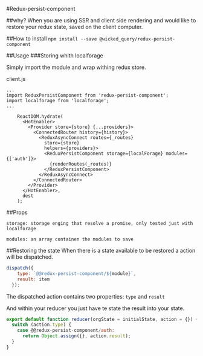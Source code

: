 #Redux-persist-component

##why?
When you are using SSR and client side rendering and would like to restore your redux state, saved on the client computer.



##How to install
```npm install --save @wicked_query/redux-persist-component```

##Usage
###Storing whith localforage

Simply import the module and wrap withing redux store.


client.js
```
...
import ReduxPersistComponent from 'redux-persist-component';
import localforage from 'localforage';
...

    ReactDOM.hydrate(
      <HotEnabler>
        <Provider store={store} {...providers}>
          <ConnectedRouter history={history}>
            <ReduxAsyncConnect routes={_routes}
              store={store}
              helpers={providers}>
              <ReduxPersistComponent storage={localForage} modules={['auth']}>
                {renderRoutes(_routes)}
              </ReduxPersistComponent>
            </ReduxAsyncConnect>
          </ConnectedRouter>
        </Provider>
      </HotEnabler>,
      dest
    );

```

##Props

```
storage: storage enging that resolve a promise, only tested just with localforage
```

```
modules: an array containen the modules to save
```


##Restoring the state
When there is a state available to be restored a action will be dispatched.

```js
dispatch({
    type: `@@redux-persist-component/${module}`,
    result: item
  });
```

The dispatched action contains two properties:
```type``` and ```result```

And within your reducer you just have te state the result into your state.

```js
export default function reducer(orgState = initialState, action = {}) {
  switch (action.type) {
    case @@redux-persist-component/auth:
      return Object.assign({}, action.result);
  }
}
```  
